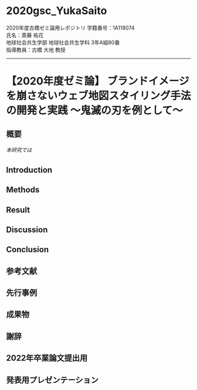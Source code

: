# 2020gsc_YukaSaito
2020年度古橋ゼミ論用レポジトリ
 学籍番号：1A118074    
 氏名：斎藤 祐花   
 地球社会共生学部 地球社会共生学科 3年A組80番   
 指導教員：古橋 大地 教授  
***

# 【2020年度ゼミ論】 ブランドイメージを崩さないウェブ地図スタイリング手法の開発と実践 〜鬼滅の刃を例として〜
##  概要
######  本研究では    
##  Introduction
##  Methods
##  Result
##  Discussion 
##  Conclusion 
##  参考文献
##  先行事例
##  成果物
##  謝辞
##  2022年卒業論文提出用
##  発表用プレゼンテーション
